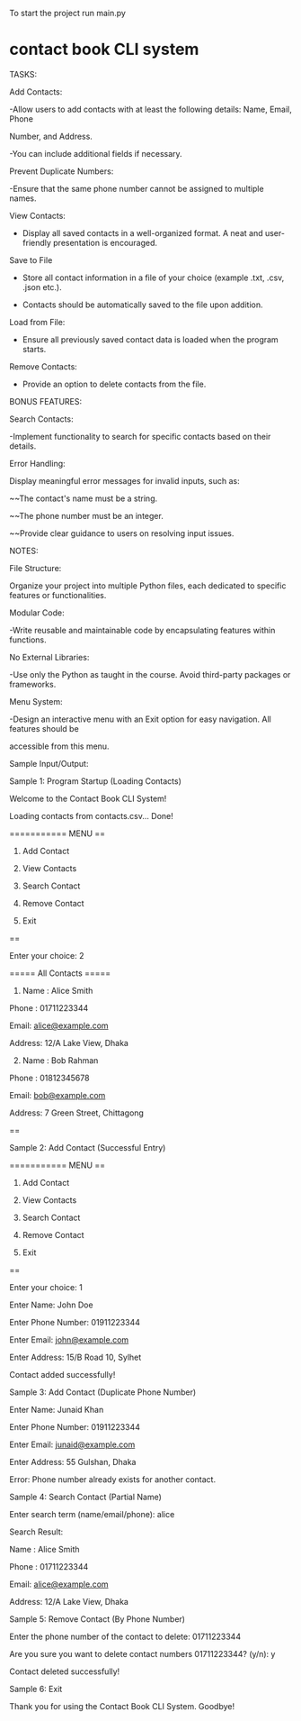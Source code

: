 


To start the project run main.py


# contact book CLI system

TASKS:

Add Contacts:

-Allow users to add contacts with at least the following details: Name, Email, Phone

Number, and Address.

-You can include additional fields if necessary.

Prevent Duplicate Numbers:

-Ensure that the same phone number cannot be assigned to multiple names.

View Contacts:

- Display all saved contacts in a well-organized format. A neat and user-friendly presentation is encouraged.

Save to File

- Store all contact information in a file of your choice (example .txt, .csv, .json etc.).

- Contacts should be automatically saved to the file upon addition.

Load from File:

- Ensure all previously saved contact data is loaded when the program starts.

Remove Contacts:

- Provide an option to delete contacts from the file.

BONUS FEATURES:

Search Contacts:

-Implement functionality to search for specific contacts based on their details.

Error Handling:

Display meaningful error messages for invalid inputs, such as:

~~The contact's name must be a string.

~~The phone number must be an integer.

~~Provide clear guidance to users on resolving input issues.

NOTES:

File Structure:

Organize your project into multiple Python files, each dedicated to specific features or functionalities.

Modular Code:

-Write reusable and maintainable code by encapsulating features within functions.

No External Libraries:

-Use only the Python as taught in the course. Avoid third-party packages or frameworks.

Menu System:

-Design an interactive menu with an Exit option for easy navigation. All features should be

accessible from this menu.

Sample Input/Output:

Sample 1: Program Startup (Loading Contacts)

Welcome to the Contact Book CLI System!

Loading contacts from contacts.csv... Done!

=========== MENU ==

1. Add Contact

2. View Contacts

3. Search Contact

4. Remove Contact

5. Exit

==

Enter your choice: 2

===== All Contacts =====

1. Name : Alice Smith

Phone : 01711223344

Email: alice@example.com

Address: 12/A Lake View, Dhaka

2. Name : Bob Rahman

Phone : 01812345678

Email: bob@example.com

Address: 7 Green Street, Chittagong

==

Sample 2: Add Contact (Successful Entry)

=========== MENU ==

1. Add Contact

2. View Contacts

3. Search Contact

4. Remove Contact

5. Exit

==

Enter your choice: 1

Enter Name: John Doe

Enter Phone Number: 01911223344

Enter Email: john@example.com

Enter Address: 15/B Road 10, Sylhet

Contact added successfully!

Sample 3: Add Contact (Duplicate Phone Number)

Enter Name: Junaid Khan

Enter Phone Number: 01911223344

Enter Email: junaid@example.com

Enter Address: 55 Gulshan, Dhaka

Error: Phone number already exists for another contact.

Sample 4: Search Contact (Partial Name)

Enter search term (name/email/phone): alice

Search Result:

Name : Alice Smith

Phone : 01711223344

Email: alice@example.com

Address: 12/A Lake View, Dhaka

Sample 5: Remove Contact (By Phone Number)

Enter the phone number of the contact to delete: 01711223344

Are you sure you want to delete contact numbers 01711223344? (y/n): y

Contact deleted successfully!

Sample 6: Exit

Thank you for using the Contact Book CLI System. Goodbye!